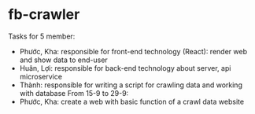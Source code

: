 # fb-crawler
Tasks for 5 member:
  + Phước, Kha: responsible for front-end technology (React): render web and show data to end-user
  + Huân, Lợi: responsible for back-end technology about server, api microservice
  + Thành: responsible for writing a script for crawling data and working with database
From 15-9 to 29-9:
  + Phước, Kha: create a web with basic function of a crawl data website
  
